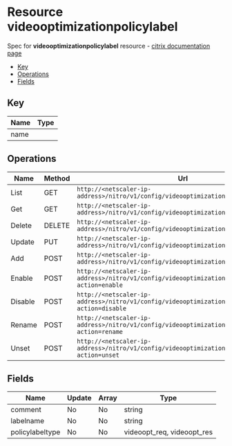 # Resource videooptimizationpolicylabel

Spec for **videooptimizationpolicylabel** resource - [citrix documentation page](https://developer-docs.citrix.com/projects/netscaler-nitro-api/en/11.0/configuration/videooptimization/videooptimizationpolicylabel/videooptimizationpolicylabel/)

- [Key](#key)
- [Operations](#operations)
- [Fields](#fields)

## Key

| Name | Type |
|----|----|
| name |  |

## Operations

| Name | Method | Url |
|----|----|----|
| List | GET | `http://<netscaler-ip-address>/nitro/v1/config/videooptimizationpolicylabel` |
| Get | GET | `http://<netscaler-ip-address>/nitro/v1/config/videooptimizationpolicylabel/<name>` |
| Delete | DELETE | `http://<netscaler-ip-address>/nitro/v1/config/videooptimizationpolicylabel/<name>` |
| Update | PUT | `http://<netscaler-ip-address>/nitro/v1/config/videooptimizationpolicylabel` |
| Add | POST | `http://<netscaler-ip-address>/nitro/v1/config/videooptimizationpolicylabel` |
| Enable | POST | `http://<netscaler-ip-address>/nitro/v1/config/videooptimizationpolicylabel?action=enable` |
| Disable | POST | `http://<netscaler-ip-address>/nitro/v1/config/videooptimizationpolicylabel?action=disable` |
| Rename | POST | `http://<netscaler-ip-address>/nitro/v1/config/videooptimizationpolicylabel?action=rename` |
| Unset | POST | `http://<netscaler-ip-address>/nitro/v1/config/videooptimizationpolicylabel?action=unset` |

## Fields

| Name | Update | Array | Type |
|----|----|----|----|
|comment|No|No|string|
|labelname|No|No|string|
|policylabeltype|No|No|videoopt_req, videoopt_res|

